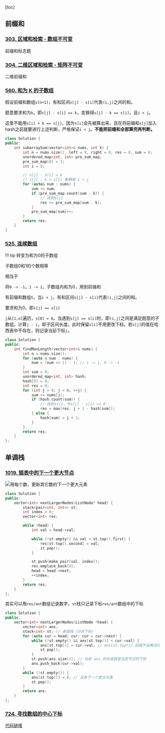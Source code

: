 [toc]

## 前缀和

### [303. 区域和检索 - 数组不可变](https://leetcode.cn/problems/range-sum-query-immutable/)

前缀和标志题

### [304. 二维区域和检索 - 矩阵不可变](https://leetcode.cn/problems/range-sum-query-2d-immutable/)

二维前缀和

### [560. 和为 K 的子数组](https://leetcode.cn/problems/subarray-sum-equals-k/)

假设前缀和数组`s[n+1]`，有和区间`s[j] - s[i]`代表`(i,j]`之间的和。

题意要求和为`k`，即`s[j] - s[i] == k`，变换得`s[j] - k == s[i]`，且`i < j`。

这里不能用`s[i] + k == s[j]`，因为`s[i]`会先被算出来，且在将前缀和`s[j]`加入hash之前就要进行上述判断，严格保证`i < j`。**不能把前缀和全部算完再判断。**

```cpp
class Solution {
public:
    int subarraySum(vector<int>& nums, int k) {
        int n = nums.size(), left = 0, right = 0, res = 0, sum = 0;
        unordered_map<int, int> pre_sum_map;
        pre_sum_map[0] = 1;
        int i = 0;

        // s[j] - s[i] = k
        // s[j] - k = s[i] 要确保 i < j
        for (auto& num : nums) {
            sum += num;
            if (pre_sum_map.count(sum - k)) {
                // 找到s[i]
                res += pre_sum_map[sum - k];
            }
            pre_sum_map[sum]++;
        }
        return res;
    }
}
```


### [525. 连续数组](https://leetcode.cn/problems/contiguous-array/)

!!! tip 转变为和为0的子数组

子数组0和1的个数相等

相当于

将`0 -> -1`，`1 -> 1`，子数组内和为0，用到前缀和

有前缀和数组`S`，当`i < j`，有和区间`s[j] - s[i]`代表`(i,j]`之间的和。

要求和为0，即`s[j] == s[i]`

`j`从`[1,n]`遍历，`s[0] = 0`。当遇到`s[j] == s[i]`时，即`(i,j]`之间是满足题意的子数组，计算`j - i`，即子区间长度。此时保留`s[i]`不用更改下标。若`s[j]`的值在哈西表中不存在，则记录当前下标`j`。

```cpp
class Solution {
public:
    int findMaxLength(vector<int>& nums) {
        int n = nums.size();
        for (auto & num : nums) {
            num = (num << 1) - 1; // 1 -> 1, 0 -> -1
        }
        int sum = 0;
        unordered_map<int, int> hash;
        hash[0] = 0;
        int res = 0;
        for (int j = 0; j < n; ++j) {
            sum += nums[j];
            if (hash.count(sum)) {
                // 找到s[i]，令s[j] - s[i] == 0
                res = max(res, j + 1 - hash[sum]);
            } else {
                hash[sum] = j + 1;
            }
        }
        return res;
    }
};
```

## 单调栈

### [1019. 链表中的下一个更大节点](https://leetcode.cn/problems/next-greater-node-in-linked-list/)

![用每个数，更新其它数的下一个更大元素](https://pic.leetcode.cn/1681051452-kjwDTN-1019-2-c.png)

```cpp
class Solution {
public:
    vector<int> nextLargerNodes(ListNode* head) {
        stack<pair<int, int>> st;
        int index = 0;
        vector<int> res;

        while (head) {
            int val = head->val;

            while (!st.empty() && val > st.top().first) {
                res[st.top().second] = val;
                st.pop();
            }

            st.push(make_pair(val, index));
            res.emplace_back(0);
            head = head->next;
            ++index;
        }
        return res;
    }
};
```

其实可以用`res/ant`数组记录数字，`st`栈只记录下标`res/ant`数组中的下标

```cpp
class Solution {
public:
    vector<int> nextLargerNodes(ListNode *head) {
        vector<int> ans;
        stack<int> st; // 单调栈（只存下标）
        for (auto cur = head; cur; cur = cur->next) {
            while (!st.empty() && ans[st.top()] < cur->val) {
                ans[st.top()] = cur->val; // ans[st.top()] 后面不会再访问到了
                st.pop();
            }
            st.push(ans.size()); // 当前 ans 的长度就是当前节点的下标
            ans.push_back(cur->val);
        }
        while (!st.empty()) {
            ans[st.top()] = 0; // 没有下一个更大元素
            st.pop();
        }
        return ans;
    }
};
```

### [724. 寻找数组的中心下标](https://leetcode.cn/problems/find-pivot-index/)

[代码链接](https://leetcode.cn/submissions/detail/424900848/)

